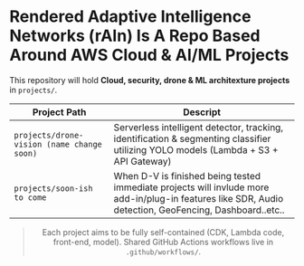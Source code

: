 # Rendered Adaptive Intelligence Networks (rAIn) Is A Repo Based Around AWS Cloud & AI/ML Projects

This repository will hold **Cloud, security, drone & ML architexture projects** in `projects/`.

<div align="center">

| Project Path | Descript  |
|--------------|-----------|
| `projects/drone-vision (name change soon)` | Serverless intelligent detector, tracking, identification & segmenting classifier utilizing YOLO models (Lambda + S3 + API Gateway) |
| `projects/soon-ish to come` | When D-V is finished being tested immediate projects will invlude more add-in/plug-in features like SDR, Audio detection, GeoFencing, Dashboard..etc.. |

> Each project aims to be fully self-contained (CDK, Lambda code, front-end, model).
> Shared GitHub Actions workflows live in `.github/workflows/`.
